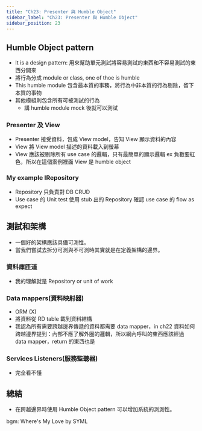 ```yaml
---
title: "Ch23: Presenter 與 Humble Object"
sidebar_label: "Ch23: Presenter 與 Humble Object"
sidebar_position: 23
---
```


## Humble Object pattern
* It is a design pattern: 用來幫助單元測試將容易測試的東西和不容易測試的東西分開來
* 將行為分成 module or class, one of thoe is humble
* This humble module 包含最本質的事務，將行為中非本質的行為剔除，留下本質的事物
* 其他模組則包含所有可被測試的行為
    * 講 humble module mock 後就可以測試

### Presenter 及 View
* Presenter 接受資料，包成 View model，告知 View 顯示資料的內容
* View 將 View model 描述的資料載入到螢幕
* View 應該被剔除所有 use case 的邏輯，只有最簡單的顯示邏輯 ex 負數要紅色，所以在這個案例裡面 View 是 humble object

### My example IRepository
* Repository 只負責對 DB CRUD
* Use case 的 Unit test 使用 stub 出的 Repository 確認 use case 的 flow as expect

## 測試和架構
* 一個好的架構應該具備可測性。
* 當我們嘗試去拆分可測與不可測時其實就是在定義架構的邊界。

### 資料庫匝道
* 我的理解就是 Repository or unit of work

### Data mappers(資料映射器)
* ORM (X)
* 將資料從 RD table 載到資料結構
* 我認為所有需要跨越邊界傳遞的資料都需要 data mapper，in ch22 資料如何跨越邊界提到：內部不應了解外圈的邏輯，所以網內呼叫的東西應該經過 data mapper，return 的東西也是

### Services Listeners(服務監聽器)
* 完全看不懂

## 總結
* 在跨越邊界時使用 Humble Object pattern 可以增加系統的測測性。

bgm: Where's My Love by SYML